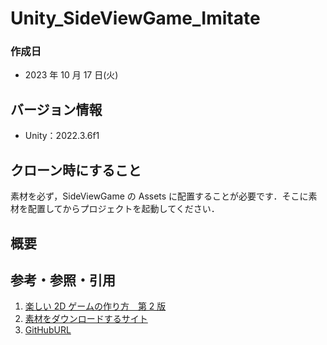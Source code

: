 # Unity_SideViewGame_Imitate

### 作成日

- 2023 年 10 月 17 日(火)

## バージョン情報

- Unity：2022.3.6f1

## クローン時にすること

素材を必ず，SideViewGame の Assets に配置することが必要です．そこに素材を配置してからプロジェクトを起動してください．

## 概要

## 参考・参照・引用

1. [楽しい 2D ゲームの作り方　第 2 版]()
2. [素材をダウンロードするサイト](https://www.shoeisha.co.jp/book/download/9784798179353/detail)
3. [GitHubURL](https://github.com/Thikaru/Unity_SideViewGame_Imitate)

